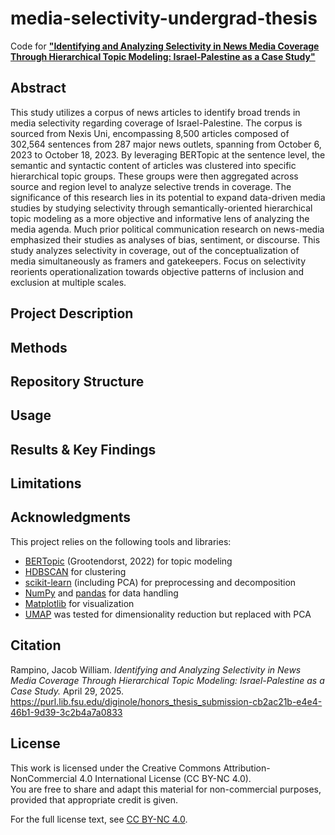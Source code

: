 # media-selectivity-undergrad-thesis

Code for **["Identifying and Analyzing Selectivity in News Media Coverage Through Hierarchical Topic Modeling: Israel-Palestine as a Case Study"](https://github.com/jwrampino/media-selectivity-undergrad-thesis/blob/main/Identifying%20and%20Analyzing%20Selectivity%20in%20News%20Media%20Coverage%20Through%20Hierarchical%20Topic%20Modeling%3A%20Israel-Palestine%20as%20a%20Case%20Study.pdf)**

## Abstract

This study utilizes a corpus of news articles to identify broad trends in media selectivity regarding coverage of Israel-Palestine. The corpus is sourced from Nexis Uni, encompassing 8,500 articles composed of 302,564 sentences from 287 major news outlets, spanning from October 6, 2023 to October 18, 2023. By leveraging BERTopic at the sentence level, the semantic and syntactic content of articles was clustered into specific hierarchical topic groups. These groups were then aggregated across source and region level to analyze selective trends in coverage. The significance of this research lies in its potential to expand data-driven media studies by studying selectivity through semantically-oriented hierarchical topic modeling as a more objective and informative lens of analyzing the media agenda. Much prior political communication research on news-media emphasized their studies as analyses of bias, sentiment, or discourse. This study analyzes selectivity in coverage, out of the conceptualization of media simultaneously as framers and gatekeepers. Focus on selectivity reorients operationalization towards objective patterns of inclusion and exclusion at multiple scales.

## Project Description

## Methods

## Repository Structure

## Usage

## Results & Key Findings

## Limitations

## Acknowledgments

This project relies on the following tools and libraries:
- [BERTopic](https://github.com/MaartenGr/BERTopic) (Grootendorst, 2022) for topic modeling  
- [HDBSCAN](https://hdbscan.readthedocs.io/) for clustering  
- [scikit-learn](https://scikit-learn.org/) (including PCA) for preprocessing and decomposition  
- [NumPy](https://numpy.org/) and [pandas](https://pandas.pydata.org/) for data handling  
- [Matplotlib](https://matplotlib.org/) for visualization
- [UMAP](https://umap-learn.readthedocs.io/) was tested for dimensionality reduction but replaced with PCA

## Citation

Rampino, Jacob William. *Identifying and Analyzing Selectivity in News Media Coverage Through Hierarchical Topic Modeling: Israel-Palestine as a Case Study.* April 29, 2025. https://purl.lib.fsu.edu/diginole/honors_thesis_submission-cb2ac21b-e4e4-46b1-9d39-3c2b4a7a0833

## License

This work is licensed under the Creative Commons Attribution-NonCommercial 4.0 International License (CC BY-NC 4.0).  
You are free to share and adapt this material for non-commercial purposes, provided that appropriate credit is given.  

For the full license text, see [CC BY-NC 4.0](https://creativecommons.org/licenses/by-nc/4.0/).
